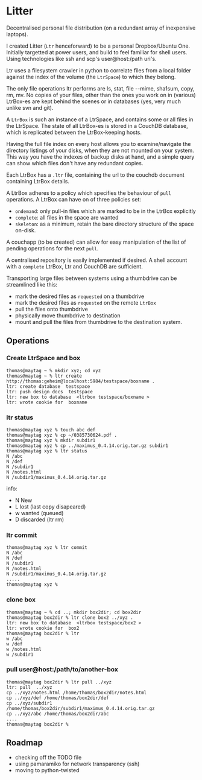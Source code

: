 # Litter

Decentralised personal file distribution (on a redundant array of inexpensive laptops).

I created Litter (`Ltr` henceforward) to be a personal Dropbox/Ubuntu One.
Initially targetted at power users, and build to feel familiar for shell users.
Using technologies like ssh and scp's user@host:/path uri's. 

Ltr uses a filesystem crawler in python to correlate files from a local folder
against the index of the volume (the `LtrSpace`) to which they belong.

The only file operations ltr performs are ls, stat, file --mime, sha1sum, copy,
rm, mv.  No copies of your files, other than the ones you work on in (various)
LtrBox-es are kept behind the scenes or in databases (yes, very much unlike svn
and git).

A `LtrBox` is such an instance of a LtrSpace, and contains some or all files in
the LtrSpace.  The state of all LtrBox-es is stored in a CouchDB database,
which is replicated between the LtrBox-keeping hosts.

Having the full file index on every host allows you to examine/navigate the
directory listings of your disks, when they are not mounted on your system.
This way you have the indexes of backup disks at hand, and a simple query can
show which files don't have any redundant copies.

Each LtrBox has a `.ltr` file, containing the url to the couchdb document
containing LtrBox details.

A LtrBox adheres to a policy which specifies the behaviour of `pull`
operations.  A LtrBox can have on of three policies set: 

* `ondemand`: only pull-in files which are marked to be in the LtrBox explicitly
* `complete`: all files in the space are wanted
* `skeleton`: as a minimum, retain the bare directory structure of the space on-disk.

A couchapp (to be created) can allow for easy manipulation of the
list of pending operations for the next `pull`.

A centralised repository is easily implemented if desired.  A shell
account with a `complete` LtrBox, Ltr and CouchDB are sufficient.

Transporting large files between systems using a thumbdrive can be
streamlined like this:

* mark the desired files as `requested` on a thumbdrive
* mark the desired files as `requested` on the remote `LtrBox`
* pull the files onto thumbdrive  
* physically move thumbdrive to destination
* mount and pull the files from thumbdrive to the destination system.

## Operations

### Create LtrSpace and box

    thomas@maytag ~ % mkdir xyz; cd xyz
    thomas@maytag ~ % ltr create http://thomas:geheim@localhost:5984/testspace/boxname .
    ltr: create database  testspace
    ltr: push design docs  testspace
    ltr: new box to database  <ltrbox testspace/boxname >
    ltr: wrote cookie for  boxname

### ltr status

    thomas@maytag xyz % touch abc def
    thomas@maytag xyz % cp ~/0385730624.pdf .
    thomas@maytag xyz % mkdir subdir1
    thomas@maytag xyz % cp ../maximus_0.4.14.orig.tar.gz subdir1
    thomas@maytag xyz % ltr status
    N /abc
    N /def
    N /subdir1
    N /notes.html
    N /subdir1/maximus_0.4.14.orig.tar.gz


info:

* N New
* L lost (last copy disapeared)
* w wanted (queued)
* D discarded (ltr rm)

### ltr commit

    thomas@maytag xyz % ltr commit
    N /abc
    N /def
    N /subdir1
    N /notes.html
    N /subdir1/maximus_0.4.14.orig.tar.gz
    .....
    thomas@maytag xyz %

### clone box

    thomas@maytag ~ % cd ..; mkdir box2dir; cd box2dir
    thomas@maytag box2dir % ltr clone box2 ../xyz .
    ltr: new box to database  <ltrbox testspace/box2 >
    ltr: wrote cookie for  box2
    thomas@maytag box2dir % ltr
    w /abc
    w /def
    w /notes.html
    w /subdir1


### pull user@host:/path/to/another-box

    thomas@maytag box2dir % ltr pull ../xyz
    ltr: pull  ../xyz
    cp ../xyz/notes.html /home/thomas/box2dir/notes.html
    cp ../xyz/def /home/thomas/box2dir/def
    cp ../xyz/subdir1 /home/thomas/box2dir/subdir1/maximus_0.4.14.orig.tar.gz
    cp ../xyz/abc /home/thomas/box2dir/abc
    ....
    thomas@maytag box2dir % 

## Roadmap

* checking off the TODO file
* using pamaramiko for network transparency (ssh)
* moving to python-twisted 
